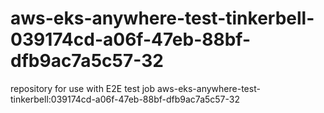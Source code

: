 # aws-eks-anywhere-test-tinkerbell-039174cd-a06f-47eb-88bf-dfb9ac7a5c57-32
repository for use with E2E test job aws-eks-anywhere-test-tinkerbell:039174cd-a06f-47eb-88bf-dfb9ac7a5c57-32
